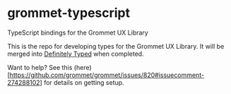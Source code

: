 # grommet-typescript
TypeScript bindings for the Grommet UX Library

This is the repo for developing types for the Grommet UX Library.  It will be merged into [Definitely Typed](http://definitelytyped.org/) when completed.

Want to help?  See this (here)[https://github.com/grommet/grommet/issues/820#issuecomment-274288102] for details on getting setup.
